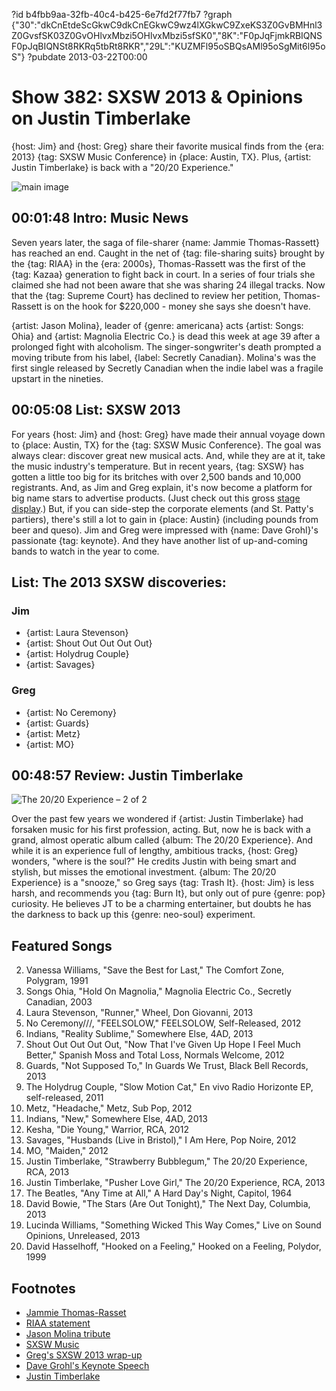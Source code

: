 ?id b4fbb9aa-32fb-40c4-b425-6e7fd2f77fb7
?graph {"30":"dkCnEtdeScGkwC9dkCnEGkwC9wz4lXGkwC9ZxeKS3Z0GvBMHnl3Z0GvsfSK03Z0GvOHlvxMbzi5OHlvxMbzi5sfSK0","8K":"F0pJqFjmkRBIQNSF0pJqBIQNSt8RKRq5tbRt8RKR","29L":"KUZMFl95oSBQsAMl95oSgMit6l95oS"}
?pubdate 2013-03-22T00:00
# Show 382: SXSW 2013 & Opinions on Justin Timberlake
{host: Jim} and {host: Greg} share their favorite musical finds from the {era: 2013} {tag: SXSW Music Conference} in {place: Austin, TX}. Plus, {artist: Justin Timberlake} is back with a "20/20 Experience."

![main image](https://static.soundopinions.org/images/2013/sxsw.jpg)

## 00:01:48 Intro: Music News
Seven years later, the saga of file-sharer {name: Jammie Thomas-Rassett} has reached an end. Caught in the net of {tag: file-sharing suits} brought by the {tag: RIAA} in the {era: 2000s}, Thomas-Rassett was the first of the {tag: Kazaa} generation to fight back in court. In a series of four trials she claimed she had not been aware that she was sharing 24 illegal tracks. Now that the {tag: Supreme Court} has declined to review her petition, Thomas-Rassett is on the hook for $220,000 - money she says she doesn't have.

{artist: Jason Molina}, leader of {genre: americana} acts {artist: Songs: Ohia} and {artist: Magnolia Electric Co.} is dead this week at age 39 after a prolonged fight with alcoholism. The singer-songwriter's death prompted a moving tribute from his label, {label: Secretly Canadian}. Molina's was the first single released by Secretly Canadian when the indie label was a fragile upstart in the nineties.

## 00:05:08 List: SXSW 2013
For years {host: Jim} and {host: Greg} have made their annual voyage down to {place: Austin, TX} for the {tag: SXSW Music Conference}. The goal was always clear: discover great new musical acts. And, while they are at it, take the music industry's temperature. But in recent years, {tag: SXSW} has gotten a little too big for its britches with over 2,500 bands and 10,000 registrants. And, as Jim and Greg explain, it's now become a platform for big name stars to advertise products. (Just check out this gross [stage display](http://www.adweek.com/adfreak/doritos-builds-tweet-powered-sxsw-stage-thats-more-awesome-acts-it-147760).) But, if you can side-step the corporate elements (and St. Patty's partiers), there's still a lot to gain in {place: Austin} (including pounds from beer and queso). Jim and Greg were impressed with {name: Dave Grohl}'s passionate {tag: keynote}. And they have another list of up-and-coming bands to watch in the year to come.

## List: The 2013 SXSW discoveries:

### Jim
- {artist: Laura Stevenson}
- {artist: Shout Out Out Out Out}
- {artist: Holydrug Couple}
- {artist: Savages}

### Greg
- {artist: No Ceremony}
- {artist: Guards}
- {artist: Metz}
- {artist: MO}


## 00:48:57 Review: Justin Timberlake
![The 20/20 Experience – 2 of 2](https://static.soundopinions.org/assets/382/29L0.jpg)

Over the past few years we wondered if {artist: Justin Timberlake} had forsaken music for his first profession, acting. But, now he is back with a grand, almost operatic album called {album: The 20/20 Experience}. And while it is an experience full of lengthy, ambitious tracks, {host: Greg} wonders, "where is the soul?" He credits Justin with being smart and stylish, but misses the emotional investment. {album: The 20/20 Experience} is a "snooze," so Greg says {tag: Trash It}. {host: Jim} is less harsh, and recommends you {tag: Burn It}, but only out of pure {genre: pop} curiosity. He believes JT to be a charming entertainer, but doubts he has the darkness to back up this {genre: neo-soul} experiment.

## Featured Songs
2. Vanessa Williams, "Save the Best for Last," The Comfort Zone, Polygram, 1991
3. Songs Ohia, "Hold On Magnolia," Magnolia Electric Co., Secretly Canadian, 2003
4. Laura Stevenson, "Runner," Wheel, Don Giovanni, 2013
5. No Ceremony///, "FEELSOLOW," FEELSOLOW, Self-Released, 2012
6. Indians, "Reality Sublime," Somewhere Else, 4AD, 2013
7. Shout Out Out Out Out, "Now That I've Given Up Hope I Feel Much Better," Spanish Moss and Total Loss, Normals Welcome, 2012
8. Guards, "Not Supposed To," In Guards We Trust, Black Bell Records, 2013
9. The Holydrug Couple, "Slow Motion Cat," En vivo Radio Horizonte EP, self-released, 2011
10. Metz, "Headache," Metz, Sub Pop, 2012
11. Indians, "New," Somewhere Else, 4AD, 2013
12. Kesha, "Die Young," Warrior, RCA, 2012
13. Savages, "Husbands (Live in Bristol)," I Am Here, Pop Noire, 2012
14. MO, "Maiden," 2012
15. Justin Timberlake, "Strawberry Bubblegum," The 20/20 Experience, RCA, 2013
16. Justin Timberlake, "Pusher Love Girl," The 20/20 Experience, RCA, 2013
17. The Beatles, "Any Time at All," A Hard Day's Night, Capitol, 1964
18. David Bowie, "The Stars (Are Out Tonight)," The Next Day, Columbia, 2013
19. Lucinda Williams, "Something Wicked This Way Comes," Live on Sound Opinions, Unreleased, 2013
20. David Hasselhoff, "Hooked on a Feeling," Hooked on a Feeling, Polydor, 1999

## Footnotes
- [Jammie Thomas-Rasset](http://www.wired.com/2013/03/scotus-jammie-thomas-rasset/)
- [RIAA statement](http://www.riaa.com/newsitem.php?content_selector=newsandviews&news_month_filter=11&news_year_filter=2010&id=057E43FB-CA99-8074-479B-60D3D9629585)
- [Jason Molina tribute](http://secretlycanadian.com/blog/2013/03/jason-molina-of-songs-ohia-and-magnolia-electric-co-passed-away-saturday/)
- [SXSW Music](http://sxsw.com/music)
- [Greg's SXSW 2013 wrap-up](http://www.chicagotribune.com/entertainment/music/turnitup/chi-sxsw-2013-wrap-up-20130317,0,7237586.column)
- [Dave Grohl's Keynote Speech](http://www.npr.org/event/music/173331505/dave-grohls-sxsw-2013-keynote-speech)
- [Justin Timberlake](http://justintimberlake.com/)
